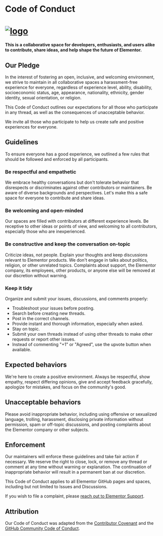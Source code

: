 # Code of Conduct
# <a href="https://elementor.com/?utm_source=github-repo&utm_medium=link&utm_campaign=code-of-conduct">![logo](https://user-images.githubusercontent.com/1778512/191041718-728d179e-07cb-4cb4-953a-6c294ee8c4db.png)</a>

**This is a collaborative space for developers, enthusiasts, and users alike to contribute, share ideas, and help shape the future of Elementor.**

## Our Pledge

In the interest of fostering an open, inclusive, and welcoming environment, we strive to maintain in all collaborative spaces a harassment-free experience for everyone, regardless of experience level, ability, disability, socioeconomic status, age, appearance, nationality, ethnicity, gender identity, sexual orientation, or religion.

This Code of Conduct outlines our expectations for all those who participate in any thread, as well as the consequences of unacceptable behavior.

We invite all those who participate to help us create safe and positive experiences for everyone.

## Guidelines

To ensure everyone has a good experience, we outlined a few rules that should be followed and enforced by all participants.

### Be respectful and empathetic
We embrace healthy conversations but don't tolerate behavior that disrespects or discriminates against other contributors or maintainers. Be aware of diverse backgrounds and perspectives. Let's make this a safe space for everyone to contribute and share ideas.

### Be welcoming and open-minded
Our spaces are filled with contributors at different experience levels. Be receptive to other ideas or points of view, and welcoming to all contributors, especially those who are inexperienced.

### Be constructive and keep the conversation on-topic
Criticize ideas, not people. Explain your thoughts and keep discussions relevant to Elementor products. We don't engage in talks about politics, religion, or other unrelated topics. Complaints about support, the Elementor company, its employees, other products, or anyone else will be removed at our discretion without warning.

### Keep it tidy
Organize and submit your issues, discussions, and comments properly:
- Troubleshoot your issues before posting.
- Search before creating new threads.
- Post in the correct channels.
- Provide instant and thorough information, especially when asked.
- Stay on topic.
- Submit your own threads instead of using other threads to make other requests or report other issues.
- Instead of commenting "+1" or "Agreed", use the upvote button when available.

## Expected behaviors
We're here to create a positive environment. Always be respectful, show empathy, respect differing opinions, give and accept feedback gracefully, apologize for mistakes, and focus on the community's good.

## Unacceptable behaviors
Please avoid inappropriate behavior, including using offensive or sexualized language, trolling, harassment, disclosing private information without permission, spam or off-topic discussions, and posting complaints about the Elementor company or other subjects.

## Enforcement

Our maintainers will enforce these guidelines and take fair action if necessary. We reserve the right to close, lock, or remove any thread or comment at any time without warning or explanation. The continuation of inappropriate behavior will result in a permanent ban at our discretion.

This Code of Conduct applies to all Elementor GitHub pages and spaces, including but not limited to Issues and Discussions.

If you wish to file a complaint, please [reach out to Elementor Support](https://elemn.to/contact).

## Attribution
Our Code of Conduct was adapted from the [Contributor Covenant](https://www.contributor-covenant.org/) and the [GitHub Community Code of Conduct](https://docs.github.com/en/site-policy/github-terms/github-community-code-of-conduct).
